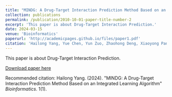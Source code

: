```yaml
---
title: "MINDG: A Drug-Target Interaction Prediction Method Based on an Integrated Learning Algorithm"
collection: publications
permalink: /publication/2010-10-01-paper-title-number-2
excerpt: 'This paper is about Drug-Target Interaction Prediction.'
date: 2024-03-15
venue: 'Bioinformatics'
paperurl: 'http://academicpages.github.io/files/paper1.pdf'
citation: 'Hailong Yang, Yue Chen, Yun Zuo, Zhaohong Deng, Xiaoyong Pan, Hong-Bin Shen, Kup-Sze Choi, Dong-Jun Yu, MINDG: A Drug-Target Interaction Prediction Method Based on an Integrated Learning Algorithm, Bioinformatics, 2024;'
---
```

This paper is about Drug-Target Interaction Prediction.

[Download paper here](http://academicpages.github.io/files/paper1.pdf)

Recommended citation: Hailong Yang. (2024). "MINDG: A Drug-Target Interaction Prediction Method Based on an Integrated Learning Algorithm" <i>Bioinformatics</i>. 1(1).
